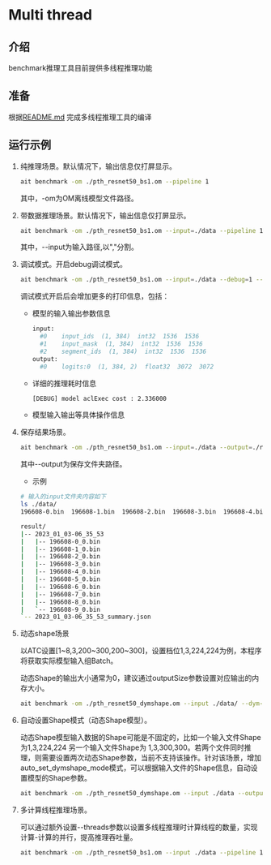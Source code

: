 # Multi thread


## 介绍
benchmark推理工具目前提供多线程推理功能

## 准备
根据[README.md](https://gitee.com/ascend/ait/blob/master/ait/components/benchmark/backend/concur/README.md)
完成多线程推理工具的编译

## 运行示例
1. 纯推理场景。默认情况下，输出信息仅打屏显示。

    ```bash
    ait benchmark -om ./pth_resnet50_bs1.om --pipeline 1
    ```
    其中，-om为OM离线模型文件路径。

2. 带数据推理场景。默认情况下，输出信息仅打屏显示。

    ```bash
    ait benchmark -om ./pth_resnet50_bs1.om --input=./data --pipeline 1
    ```
    其中，--input为输入路径,以","分割。

3. 调试模式。开启debug调试模式。

    ```bash
    ait benchmark -om ./pth_resnet50_bs1.om --input=./data --debug=1 --pipeline 1
    ```

    调试模式开启后会增加更多的打印信息，包括：
   - 模型的输入输出参数信息

     ```bash
     input:
       #0    input_ids  (1, 384)  int32  1536  1536
       #1    input_mask  (1, 384)  int32  1536  1536
       #2    segment_ids  (1, 384)  int32  1536  1536
     output:
       #0    logits:0  (1, 384, 2)  float32  3072  3072
     ```

   - 详细的推理耗时信息

     ```bash
     [DEBUG] model aclExec cost : 2.336000
     ```
   - 模型输入输出等具体操作信息

4. 保存结果场景。

    ```bash
    ait benchmark -om ./pth_resnet50_bs1.om --input=./data --output=./result/ --pipeline 1
    ```

    其中--output为保存文件夹路径。

   - 示例

    ```bash
    # 输入的input文件夹内容如下
    ls ./data/
    196608-0.bin  196608-1.bin  196608-2.bin  196608-3.bin  196608-4.bin  196608-5.bin  196608-6.bin  196608-7.bin  196608-8.bin  196608-9.bin
    ```

    ```bash
    result/
    |-- 2023_01_03-06_35_53
    |   |-- 196608-0_0.bin
    |   |-- 196608-1_0.bin
    |   |-- 196608-2_0.bin
    |   |-- 196608-3_0.bin
    |   |-- 196608-4_0.bin
    |   |-- 196608-5_0.bin
    |   |-- 196608-6_0.bin
    |   |-- 196608-7_0.bin
    |   |-- 196608-8_0.bin
    |   `-- 196608-9_0.bin
    `-- 2023_01_03-06_35_53_summary.json
    ```

5. 动态shape场景

    以ATC设置[1\~8,3,200\~300,200\~300]，设置档位1,3,224,224为例，本程序将获取实际模型输入组Batch。

    动态Shape的输出大小通常为0，建议通过outputSize参数设置对应输出的内存大小。

    ```bash
    ait benchmark -om ./pth_resnet50_dymshape.om --input ./data/ --dym-shape actual_input_1:1,3,224,224 --output-size 10000 --pipeline 1
    ```

6. 自动设置Shape模式（动态Shape模型）。

    动态Shape模型输入数据的Shape可能是不固定的，比如一个输入文件Shape为1,3,224,224 另一个输入文件Shape为 1,3,300,300。若两个文件同时推理，则需要设置两次动态Shape参数，当前不支持该操作。针对该场景，增加auto_set_dymshape_mode模式，可以根据输入文件的Shape信息，自动设置模型的Shape参数。

    ```bash
    ait benchmark -om ./pth_resnet50_dymshape.om --input ./data --output-size 10000 --auto-set-dymshape-mode 1 --pipeline 1
    ```

7. 多计算线程推理场景。

    可以通过额外设置--threads参数以设置多线程推理时计算线程的数量，实现计算-计算的并行，提高推理吞吐量。

    ```bash
    ait benchmark -om ./pth_resnet50_bs1.om --input ./data --pipeline 1 --threads 2
    ```